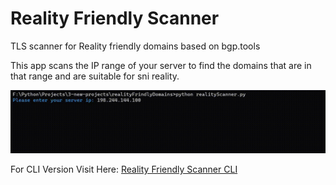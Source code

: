 # Reality Friendly Scanner
TLS scanner for Reality friendly domains based on bgp.tools

This app scans the IP range of your server to find the domains that are in that range and are suitable for sni reality.

![](https://github.com/B3H1Z/Reality-Friendly-Scanner/blob/main/example.gif)

For CLI Version Visit Here: [Reality Friendly Scanner CLI](https://github.com/B3H1Z/Reality-TLS-Scanner)
